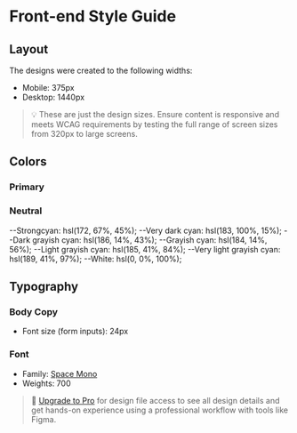 # Front-end Style Guide

## Layout

The designs were created to the following widths:

- Mobile: 375px
- Desktop: 1440px

> 💡 These are just the design sizes. Ensure content is responsive and meets WCAG requirements by testing the full range of screen sizes from 320px to large screens.

## Colors

### Primary



### Neutral
--Strongcyan: hsl(172, 67%, 45%);
--Very dark cyan: hsl(183, 100%, 15%);
--Dark grayish cyan: hsl(186, 14%, 43%);
--Grayish cyan: hsl(184, 14%, 56%);
--Light grayish cyan: hsl(185, 41%, 84%);
--Very light grayish cyan: hsl(189, 41%, 97%);
--White: hsl(0, 0%, 100%);

## Typography

### Body Copy

- Font size (form inputs): 24px

### Font

- Family: [Space Mono](https://fonts.google.com/specimen/Space+Mono)
- Weights: 700

> 💎 [Upgrade to Pro](https://www.frontendmentor.io/pro?ref=style-guide) for design file access to see all design details and get hands-on experience using a professional workflow with tools like Figma.
